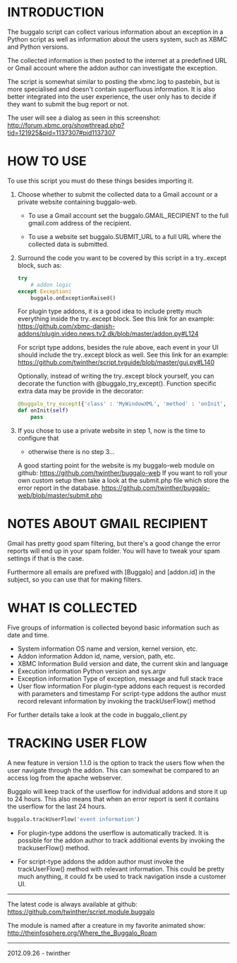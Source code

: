 INTRODUCTION
============
The buggalo script can collect various information about an
exception in a Python script as well as information about the
users system, such as XBMC and Python versions.

The collected information is then posted to the internet at a
predefined URL or Gmail account where the addon author can
investigate the exception.

The script is somewhat similar to posting the xbmc.log to pastebin,
but is more specialised and doesn't contain superfluous information.
It is also better integrated into the user experience, the user only
has to decide if they want to submit the bug report or not.

The user will see a dialog as seen in this screenshot:
http://forum.xbmc.org/showthread.php?tid=121925&pid=1137307#pid1137307


HOW TO USE
==========
To use this script you must do these things besides importing it.

1.  Choose whether to submit the collected data to a Gmail account or
    a private website containing buggalo-web.

    *  To use a Gmail account set the buggalo.GMAIL_RECIPIENT to the full
       gmail.com address of the recipient.

    *  To use a website set buggalo.SUBMIT_URL to a full URL where the
       collected data is submitted.

2.  Surround the code you want to be covered by this script in a
    try..except block, such as:

    ```python
    try
        # addon logic
    except Exception:
        buggalo.onExceptionRaised()
    ```

    For plugin type addons, it is a good idea to include pretty much
    everything inside the try..except block.
    See this link for an example:
    https://github.com/xbmc-danish-addons/plugin.video.news.tv2.dk/blob/master/addon.py#L124

    For script type addons, besides the rule above, each event in
    your UI should include the try..except block as well.
    See this link for an example:
    https://github.com/twinther/script.tvguide/blob/master/gui.py#L140

    Optionally, instead of writing the try..except block yourself, you
    can decorate the function with @buggalo_try_except(). Function
    specific extra data may be provide in the decorator:

    ```python
    @buggalo_try_except({'class' : 'MyWindowXML', 'method' : 'onInit', 'other_key' : 'other_value'})
    def onInit(self)
        pass
    ```

3.  If you chose to use a private website in step 1, now is the time to configure that
    - otherwise there is no step 3...

    A good starting point for the website is my buggalo-web module on github:
    https://github.com/twinther/buggalo-web
    If you want to roll your own custom setup then take a look at the submit.php
    file which store the error report in the database.
    https://github.com/twinther/buggalo-web/blob/master/submit.php


NOTES ABOUT GMAIL RECIPIENT
===========================
Gmail has pretty good spam filtering, but there's a good change the error reports
will end up in your spam folder. You will have to tweak your spam settings if that
is the case.

Furthermore all emails are prefixed with [Buggalo] and [addon.id] in the subject,
so you can use that for making filters.


WHAT IS COLLECTED
=================
Five groups of information is collected beyond basic information
such as date and time.

*  System information
   OS name and version, kernel version, etc.
*  Addon information
   Addon id, name, version, path, etc.
*  XBMC Information
   Build version and date, the current skin and language
*  Execution information
   Python version and sys.argv
*  Exception information
   Type of exception, message and full stack trace
*  User flow information
   For plugin-type addons each request is recorded with parameters and timestamp
   For script-type addons the author must record relevant information by invoking
   the trackUserFlow() method

For further details take a look at the code in buggalo_client.py


TRACKING USER FLOW
==================
A new feature in version 1.1.0 is the option to track the users flow when the user navigate through
the addon. This can somewhat be compared to an access log from the apache webserver.

Buggalo will keep track of the userflow for individual addons and store it up to 24 hours.
This also means that when an error report is sent it contains the userflow for the last 24 hours.

```python
buggalo.trackUserFlow('event information')
```

*  For plugin-type addons the userflow is automatically tracked.
   It is possible for the addon author to track additional events by invoking the trackuserFlow() method.

*  For script-type addons the addon author must invoke the trackUserFlow() method with relevant information.
   This could be pretty much anything, it could fx be used to track navigation insde a customer UI.

---------------------------------------------------------------------

The latest code is always available at github:
https://github.com/twinther/script.module.buggalo

The module is named after a creature in my favorite animated show:
http://theinfosphere.org/Where_the_Buggalo_Roam

---------------------------------------------------------------------
2012.09.26 - twinther
